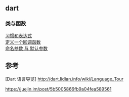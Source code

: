 ## dart 
### 类与函数  
[习惯和表达式](library/habits_expression.md)  
[定义一个回调函数](library/typedef.md)     
[命名参数  与 默认参数](function/name_params.md)  

## 参考  
[Dart 语言导览]    http://dart.lidian.info/wiki/Language_Tour  

https://juejin.im/post/5b5005866fb9a04fea589561  
